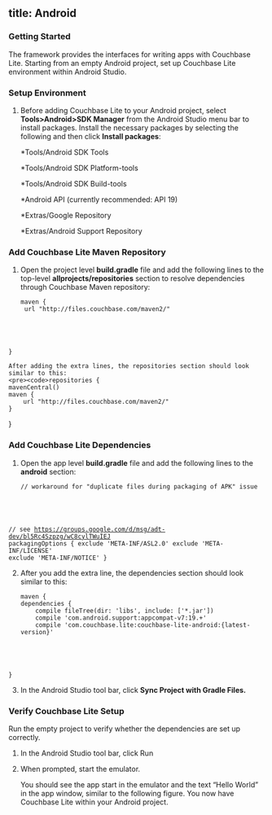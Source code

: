 title: Android
---
### Getting Started

The framework provides the interfaces for writing apps with Couchbase Lite.  Starting from an empty Android project, set up Couchbase Lite environment within Android Studio.

### Setup Environment 

1. Before adding Couchbase Lite to your Android project, select **Tools>Android>SDK Manager** from the Android Studio menu bar to install packages.  Install the necessary packages by selecting the following and then click **Install packages**: 

	*Tools/Android SDK Tools

  	*Tools/Android SDK Platform-tools
    
    *Tools/Android SDK Build-tools
    
    *Android API (currently recommended: API 19)
    
    *Extras/Google Repository
     
    *Extras/Android Support Repository

### Add Couchbase Lite Maven Repository

1. Open the project level **build.gradle** file and add the following lines to the top-level **allprojects/repositories** section to resolve dependencies through Couchbase Maven repository: 

    <pre><code>maven {
    url "http://files.couchbase.com/maven2/"
}</code></pre>

	After adding the extra lines, the repositories section should look similar to this:
	<pre><code>repositories {
    mavenCentral()
    maven {
        url "http://files.couchbase.com/maven2/"
    }
}</code></pre>

### Add Couchbase Lite Dependencies 

1.  Open the app level **build.gradle** file and add the following lines to the **android** section:
    <pre><code>// workaround for "duplicate files during packaging of APK" issue
// see https://groups.google.com/d/msg/adt-dev/bl5Rc4Szpzg/wC8cylTWuIEJ
packagingOptions {
		exclude 'META-INF/ASL2.0'
		exclude 'META-INF/LICENSE'
		exclude 'META-INF/NOTICE'
}</code></pre>  

2.  After you add the extra line, the dependencies section should look similar to this:
    <pre><code>maven {
    dependencies {
    	compile fileTree(dir: 'libs', include: ['*.jar'])
    	compile 'com.android.support:appcompat-v7:19.+'
    	compile 'com.couchbase.lite:couchbase-lite-android:{latest-version}'
}</code></pre>

3.  In the Android Studio tool bar, click **Sync Project with Gradle Files.**

### Verify Couchbase Lite Setup 
Run the empty project to verify whether the dependencies are set up correctly.

1.  In the Android Studio tool bar, click Run

2.  When prompted, start the emulator.

	You should see the app start in the emulator and the text “Hello World” in the app window, similar to the following figure.  You now have Couchbase Lite within your Android project.
